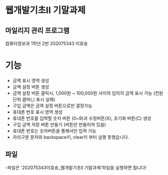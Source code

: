 # 웹개발기초II 기말과제
## 마일리지 관리 프로그램
컴퓨터정보과 1학년 2반 202075343 이효송

# 기능
- 금액 표시 영역 생성
- 금액 설정 버튼 생성
- 금액 설정 버튼 클릭시, 1,000원 ~ 100,000원 사이의 임의의 금액 표시 가능
  (천원 단위 콤마(,) 표시 실패)
- 구입 금액은 금액 설정 버튼으로만 결정가능
- 휴대폰 번호 표시 영역 생성
- 휴대폰 번호를 입력할 숫자 버튼 (0~9)과 수정버튼(X), 초기화 버튼(C) 생성
- 구입 금액 저장 버튼 만들기 (버튼만 만들어져 있음)
- 휴대폰 번호는 숫자버튼을 통해서만 입력 가능
- 자리구분 문자와 backspace키, clear키 부터 실행 못했습니다.

## 파일
-파일은 '202075343이효송_웹개발기초II 기말과제'파일을 실행하면 됩니다!
